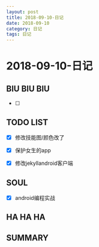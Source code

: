 ```yaml
---
layout: post
title: 2018-09-10-日记
date: 2018-09-10
category: 日记
tags: 日记
---
```

# 2018-09-10-日记
## BIU BIU BIU
- [ ] 
 
## TODO LIST
- [x] 修改技能图/颜色改了
- [x] 保护女生的app
- [x] 修改jekyllandroid客户端
 
 
## SOUL
- [x] android编程实战
 
## HA HA HA
 
## SUMMARY
 
 
